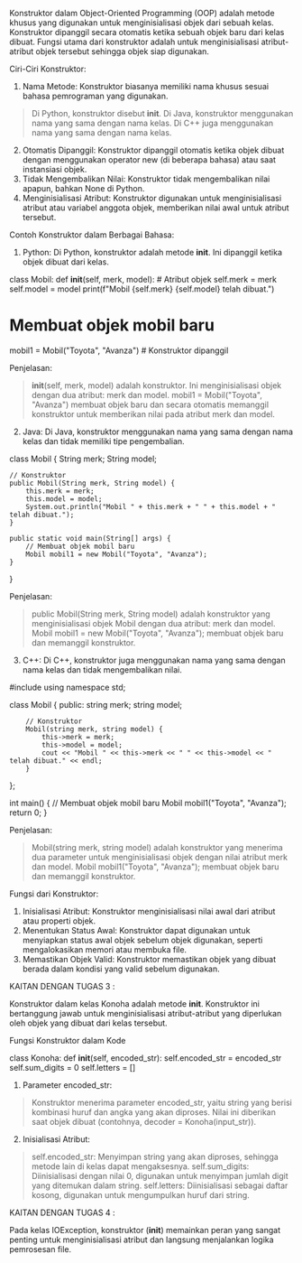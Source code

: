 Konstruktor dalam Object-Oriented Programming (OOP) adalah metode khusus yang digunakan untuk menginisialisasi objek dari sebuah kelas. Konstruktor dipanggil secara otomatis ketika sebuah objek baru dari kelas dibuat. Fungsi utama dari konstruktor adalah untuk menginisialisasi atribut-atribut objek tersebut sehingga objek siap digunakan.

Ciri-Ciri Konstruktor:
1. Nama Metode: Konstruktor biasanya memiliki nama khusus sesuai bahasa pemrograman yang digunakan.
> Di Python, konstruktor disebut __init__.
> Di Java, konstruktor menggunakan nama yang sama dengan nama kelas.
> Di C++ juga menggunakan nama yang sama dengan nama kelas.
2. Otomatis Dipanggil: Konstruktor dipanggil otomatis ketika objek dibuat dengan menggunakan operator new (di beberapa bahasa) atau saat instansiasi objek.
3. Tidak Mengembalikan Nilai: Konstruktor tidak mengembalikan nilai apapun, bahkan None di Python.
4. Menginisialisasi Atribut: Konstruktor digunakan untuk menginisialisasi atribut atau variabel anggota objek, memberikan nilai awal untuk atribut tersebut.

Contoh Konstruktor dalam Berbagai Bahasa:
1. Python:
Di Python, konstruktor adalah metode __init__. Ini dipanggil ketika objek dibuat dari kelas.

class Mobil:
    def __init__(self, merk, model):
        # Atribut objek
        self.merk = merk
        self.model = model
        print(f"Mobil {self.merk} {self.model} telah dibuat.")

# Membuat objek mobil baru
mobil1 = Mobil("Toyota", "Avanza")  # Konstruktor dipanggil

Penjelasan:
> __init__(self, merk, model) adalah konstruktor. Ini menginisialisasi objek dengan dua atribut: merk dan model.
> mobil1 = Mobil("Toyota", "Avanza") membuat objek baru dan secara otomatis memanggil konstruktor untuk memberikan nilai pada atribut merk dan model.

2. Java:
Di Java, konstruktor menggunakan nama yang sama dengan nama kelas dan tidak memiliki tipe pengembalian.

class Mobil {
    String merk;
    String model;

    // Konstruktor
    public Mobil(String merk, String model) {
        this.merk = merk;
        this.model = model;
        System.out.println("Mobil " + this.merk + " " + this.model + " telah dibuat.");
    }

    public static void main(String[] args) {
        // Membuat objek mobil baru
        Mobil mobil1 = new Mobil("Toyota", "Avanza");
    }
}

Penjelasan:
> public Mobil(String merk, String model) adalah konstruktor yang menginisialisasi objek Mobil dengan dua atribut: merk dan model.
> Mobil mobil1 = new Mobil("Toyota", "Avanza"); membuat objek baru dan memanggil konstruktor.

3. C++:
Di C++, konstruktor juga menggunakan nama yang sama dengan nama kelas dan tidak mengembalikan nilai.

#include <iostream>
using namespace std;

class Mobil {
    public:
        string merk;
        string model;

        // Konstruktor
        Mobil(string merk, string model) {
            this->merk = merk;
            this->model = model;
            cout << "Mobil " << this->merk << " " << this->model << " telah dibuat." << endl;
        }
};

int main() {
    // Membuat objek mobil baru
    Mobil mobil1("Toyota", "Avanza");
    return 0;
}

Penjelasan:
> Mobil(string merk, string model) adalah konstruktor yang menerima dua parameter untuk menginisialisasi objek dengan nilai atribut merk dan model.
> Mobil mobil1("Toyota", "Avanza"); membuat objek baru dan memanggil konstruktor.

Fungsi dari Konstruktor:
1. Inisialisasi Atribut: Konstruktor menginisialisasi nilai awal dari atribut atau properti objek.
2. Menentukan Status Awal: Konstruktor dapat digunakan untuk menyiapkan status awal objek sebelum objek digunakan, seperti mengalokasikan memori atau membuka file.
3. Memastikan Objek Valid: Konstruktor memastikan objek yang dibuat berada dalam kondisi yang valid sebelum digunakan.


KAITAN DENGAN TUGAS 3 :

Konstruktor dalam kelas Konoha adalah metode __init__. Konstruktor ini bertanggung jawab untuk menginisialisasi atribut-atribut yang diperlukan oleh objek yang dibuat dari kelas tersebut.

Fungsi Konstruktor dalam Kode

class Konoha:
    def __init__(self, encoded_str):
        self.encoded_str = encoded_str
        self.sum_digits = 0
        self.letters = []

1. Parameter encoded_str:
> Konstruktor menerima parameter encoded_str, yaitu string yang berisi kombinasi huruf dan angka yang akan diproses.
> Nilai ini diberikan saat objek dibuat (contohnya, decoder = Konoha(input_str)).
2. Inisialisasi Atribut:
> self.encoded_str: Menyimpan string yang akan diproses, sehingga metode lain di kelas dapat mengaksesnya.
> self.sum_digits: Diinisialisasi dengan nilai 0, digunakan untuk menyimpan jumlah digit yang ditemukan dalam string.
> self.letters: Diinisialisasi sebagai daftar kosong, digunakan untuk mengumpulkan huruf dari string.


KAITAN DENGAN TUGAS 4 :

Pada kelas IOException, konstruktor (__init__) memainkan peran yang sangat penting untuk menginisialisasi atribut dan langsung menjalankan logika pemrosesan file. 

